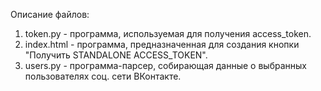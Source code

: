 Описание файлов:

1) token.py - программа, используемая для получения access_token.
2) index.html - программа, предназначенная для создания кнопки "Получить STANDALONE ACCESS_TOKEN".
3) users.py - программа-парсер, собирающая данные о выбранных пользователях соц. сети ВКонтакте.
